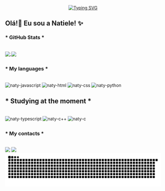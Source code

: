 <div align="center">
  <a href="https://git.io/typing-svg">
    <img src="https://readme-typing-svg.demolab.com?font=Fira+Code&weight=500&size=22&pause=1000&color=2B97FA&center=true&vCenter=true&random=false&width=524&lines=%E2%8A%B9+Welcome+to+my+profile!+%CB%99%E1%B5%95%CB%99+%E2%8A%B9+" alt="Typing SVG">
  </a>
</div>

## Olá!👋 Eu sou a Natiele! ✨
<!---
natyyHy/natyyHy is a ✨ special ✨ repository because its `README.md` (this file) appears on your GitHub profile.
You can click the Preview link to take a look at your changes.
--->
<h3>* GitHub Stats *</h3><br>
<a align="center" href="https://github.com/anuraghazra/github-readme-stats">
  <img height=200 align="center" src="https://github-readme-stats.vercel.app/api?username=natyyHy&show_icons=true&include_all_commits=true&theme=tokyonight" />
</a>

<a align="center" href="https://github.com/anuraghazra/convoychat">
  <img height=200 align="center" src="https://github-readme-stats.vercel.app/api/top-langs?username=natyyHy&theme=tokyonight&layout=compact&langs_count=8&card_width=320" />
</a><br>

##

<h3>* My languages *</h3>
<div style="display: inline_block"><br>
  <img align="center" alt="naty-javascript" height="30" width="40" src="https://cdn.jsdelivr.net/gh/devicons/devicon@latest/icons/javascript/javascript-original.svg"/>
  <img align="center" alt="naty-html" height="30" width="40" src="https://cdn.jsdelivr.net/gh/devicons/devicon@latest/icons/html5/html5-original.svg"/>
  <img align="center" alt="naty-css" height="30" width="40" src="https://cdn.jsdelivr.net/gh/devicons/devicon@latest/icons/css3/css3-original.svg"/>
  <img align="center" alt="naty-python" height="30" width="40" src="https://cdn.jsdelivr.net/gh/devicons/devicon@latest/icons/python/python-original.svg"/><br>
<h2>* Studying at the moment *</h2><br>
  <img align="center" alt="naty-typescript" height="30" width="40" src="https://cdn.jsdelivr.net/gh/devicons/devicon@latest/icons/typescript/typescript-original.svg"/>
  <img align="center" alt="naty-c++" height="30" width="40" src="https://cdn.jsdelivr.net/gh/devicons/devicon@latest/icons/cplusplus/cplusplus-original.svg"/>
  <img align="center" alt="naty-c" height="30" width="40" src="https://cdn.jsdelivr.net/gh/devicons/devicon@latest/icons/c/c-original.svg"/>
</div>

##

<h3>* My contacts *</h3><br>
<div> 
  <a href = "mailto:natielegrazielly5@gmail.com"><img src="https://img.shields.io/badge/-Gmail-%23333?style=for-the-badge&logo=gmail&logoColor=white" target="_blank"></a>
  <a href="www.linkedin.com/in/natiele-grazielly-014b252b3" target="_blank"><img src="https://img.shields.io/badge/-LinkedIn-%230077B5?style=for-the-badge&logo=linkedin&logoColor=white" target="_blank"></a>
</div>

<picture align="center">
  <source media="(prefers-color-scheme: dark)" srcset="https://raw.githubusercontent.com/natyyHy/natyyHy/output/github-contribution-grid-snake-dark.svg">
  <source media="(prefers-color-scheme: light)" srcset="https://raw.githubusercontent.com/natyyHy/natyyHy/output/github-contribution-grid-snake-dark.svg">
  <img align="center" alt="github contribution grid snake animation" src="https://raw.githubusercontent.com/natyyHy/natyyHy/output/github-contribution-grid-snake.svg">
</picture>
<br><br>
